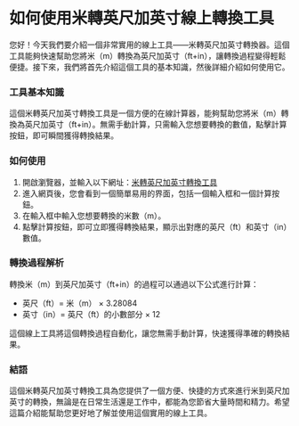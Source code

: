 如何使用米轉英尺加英寸線上轉換工具
=================

您好！今天我們要介紹一個非常實用的線上工具——米轉英尺加英寸轉換器。這個工具能夠快速幫助您將米（m）轉換為英尺加英寸（ft+in），讓轉換過程變得輕鬆便捷。接下來，我們將首先介紹這個工具的基本知識，然後詳細介紹如何使用它。

### 工具基本知識

這個米轉英尺加英寸轉換工具是一個方便的在線計算器，能夠幫助您將米（m）轉換為英尺加英寸（ft+in）。無需手動計算，只需輸入您想要轉換的數值，點擊計算按鈕，即可瞬間獲得轉換結果。

### 如何使用

1. 開啟瀏覽器，並輸入以下網址：[米轉英尺加英寸轉換工具](https://www.onlinecalculatorsfree.com/zh-tw/convert/meter-to-feet-inch.html)
2. 進入網頁後，您會看到一個簡單易用的界面，包括一個輸入框和一個計算按鈕。
3. 在輸入框中輸入您想要轉換的米數（m）。
4. 點擊計算按鈕，即可立即獲得轉換結果，顯示出對應的英尺（ft）和英寸（in）數值。

### 轉換過程解析

轉換米（m）到英尺加英寸（ft+in）的過程可以通過以下公式進行計算：

- 英尺（ft）= 米（m） × 3.28084
- 英寸（in）= 英尺（ft）的小數部分 × 12

這個線上工具將這個轉換過程自動化，讓您無需手動計算，快速獲得準確的轉換結果。

### 結語

這個米轉英尺加英寸轉換工具為您提供了一個方便、快捷的方式來進行米到英尺加英寸的轉換，無論是在日常生活還是工作中，都能為您節省大量時間和精力。希望這篇介紹能幫助您更好地了解並使用這個實用的線上工具。